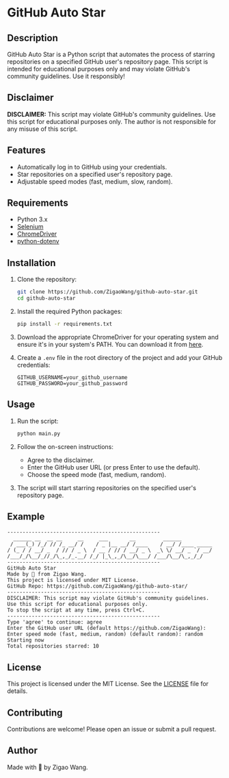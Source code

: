 # GitHub Auto Star

## Description

GitHub Auto Star is a Python script that automates the process of starring repositories on a specified GitHub user's repository page. This script is intended for educational purposes only and may violate GitHub's community guidelines. Use it responsibly!

## Disclaimer

**DISCLAIMER:** This script may violate GitHub's community guidelines. Use this script for educational purposes only. The author is not responsible for any misuse of this script.

## Features

- Automatically log in to GitHub using your credentials.
- Star repositories on a specified user's repository page.
- Adjustable speed modes (fast, medium, slow, random).

## Requirements

- Python 3.x
- [Selenium](https://pypi.org/project/selenium/)
- [ChromeDriver](https://sites.google.com/a/chromium.org/chromedriver/)
- [python-dotenv](https://pypi.org/project/python-dotenv/)

## Installation

1. Clone the repository:

    ```bash
    git clone https://github.com/ZigaoWang/github-auto-star.git
    cd github-auto-star
    ```

2. Install the required Python packages:

    ```bash
    pip install -r requirements.txt
    ```

3. Download the appropriate ChromeDriver for your operating system and ensure it's in your system's PATH. You can download it from [here](https://sites.google.com/a/chromium.org/chromedriver/).

4. Create a `.env` file in the root directory of the project and add your GitHub credentials:

    ```plaintext
    GITHUB_USERNAME=your_github_username
    GITHUB_PASSWORD=your_github_password
    ```

## Usage

1. Run the script:

    ```bash
    python main.py
    ```

2. Follow the on-screen instructions:

    - Agree to the disclaimer.
    - Enter the GitHub user URL (or press Enter to use the default).
    - Choose the speed mode (fast, medium, random).

3. The script will start starring repositories on the specified user's repository page.

## Example

```plaintext
--------------------------------------------------
  ______ __  __ __     __     ___       __         ______          
 / ___(_) /_/ // /_ __/ /    / _ |__ __/ /____    / __/ /____ _____
/ (_ / / __/ _  / // / _ \  / __ / // / __/ _ \  _\ \/ __/ _ `/ __/
/___/_/\__/_//_/\_,_/_.__/ /_/ |_\_,_/\__/\___/ /___/\__/\_,_/_/
--------------------------------------------------
GitHub Auto Star
Made by 💜 from Zigao Wang.
This project is licensed under MIT License.
GitHub Repo: https://github.com/ZigaoWang/github-auto-star/
--------------------------------------------------
DISCLAIMER: This script may violate GitHub's community guidelines.
Use this script for educational purposes only.
To stop the script at any time, press Ctrl+C.
--------------------------------------------------
Type 'agree' to continue: agree
Enter the GitHub user URL (default https://github.com/ZigaoWang): 
Enter speed mode (fast, medium, random) (default random): random
Starting now
Total repositories starred: 10
```

## License

This project is licensed under the MIT License. See the [LICENSE](LICENSE) file for details.

## Contributing

Contributions are welcome! Please open an issue or submit a pull request.

## Author

Made with 💜 by Zigao Wang.
